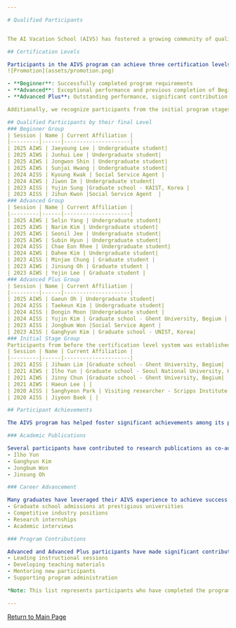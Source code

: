 ```yaml
---

# Qualified Participants


The AI Vacation School (AIVS) has fostered a growing community of qualified participants who have successfully completed the program. These participants represent a diverse group of students who have demonstrated their dedication to AI education and research.

## Certification Levels

Participants in the AIVS program can achieve three certification levels based on their performance and continued involvement:
![Promotion](assets/promotion.png)

- **Beginner**: Successfully completed program requirements
- **Advanced**: Exceptional performance and previous completion of Beginner level
- **Advanced Plus**: Outstanding performance, significant contribution to the program, and previous completion of Advanced level

Additionally, we recognize participants from the initial program stages before the current level system was established.

## Qualified Participants by their final Level
### Beginner Group
| Session | Name | Current Affiliation |
|---------|------|---------------------|
| 2025 AIWS | Jaeyoung Lee | Undergraduate student|
| 2025 AIWS | Junhui Lee | Undergraduate student|
| 2025 AIWS | Jongwon Shin | Undergraduate student|
| 2025 AIWS | Sunjai Hwang | Undergraduate student|
| 2024 AISS | Kyoung Kwak | Social Service Agent |
| 2024 AIWS | Jiwon Im | Undergraduate student|
| 2023 AISS | Yujin Sung |Graduate school - KAIST, Korea |
| 2023 AISS | Jihun Kwon |Social Service Agent  |
### Advanced Group
| Session | Name | Current Affiliation |
|---------|------|---------------------|
| 2025 AIWS | Selin Yang | Undergraduate student|
| 2025 AIWS | Narim Kim | Undergraduate student|
| 2025 AIWS | Seonil Jee | Undergraduate student|
| 2025 AIWS | Subin Hyun | Undergraduate student|
| 2024 AISS | Chae Eon Rhee | Undergraduate student|
| 2024 AIWS | Dahee Kim | Undergraduate student|
| 2023 AISS | Minjae Chung | Graduate student |
| 2023 AIWS | Jinsung Oh | Graduate student |
| 2023 AIWS | Yejin Lee | Graduate student |
### Advanced Plus Group
| Session | Name | Current Affiliation |
|---------|------|---------------------|
| 2025 AIWS | Gaeun Oh | Undergraduate student|
| 2024 AISS | Taekeun Kim | Undergraduate student|
| 2024 AISS | Dongin Moon |Undergraduate student |
| 2024 AISS | Yujin Kim | Graduate school - Ghent University, Begium |
| 2023 AISS | Jongbum Won |Social Service Agent |
| 2023 AISS | Ganghyun Kim | Graduate school - UNIST, Korea|
### Initial Stage Group
Participants from before the certification level system was established 
| Session | Name | Current Affiliation |
|---------|------|---------------------|
| 2021 AISS | Jihwan Lim |Graduate school - Ghent University, Begium|
| 2021 AIWS | Ilho Yun | Graduate school - Seoul National University, Korea|
| 2021 AIWS | Jinny Chun |Graduate school - Ghent University, Begium|
| 2021 AIWS | Haeun Lee | |
| 2020 AISS | Sanghyeon Park | Visiting researcher - Scripps Institute in San Diego, California |
| 2020 AISS | Jiyeon Baek | |

## Participant Achievements

The AIVS program has helped foster significant achievements among its participants:

### Academic Publications

Several participants have contributed to research publications as co-authors:
- Ilho Yun
- Ganghyun Kim
- Jongbum Won
- Jinsung Oh

### Career Advancement

Many graduates have leveraged their AIVS experience to achieve success in:
- Graduate school admissions at prestigious universities
- Competitive industry positions
- Research internships
- Academic interviews

### Program Contributions

Advanced and Advanced Plus participants have made significant contributions to the program's development by:
- Leading instructional sessions
- Developing teaching materials
- Mentoring new participants
- Supporting program administration

*Note: This list represents participants who have completed the program as of February 2025. Current affiliations will be updated as information becomes available.*

---
```


[Return to Main Page](./readme.md#Table-of-Contents)

